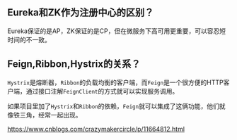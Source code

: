 ## Eureka和ZK作为注册中心的区别？
Eureka保证的是AP，ZK保证的是CP，但在微服务下高可用更重要，可以容忍短时间的不一致。

## Feign,Ribbon,Hystrix的关系？
`Hystrix`是熔断器，`Ribbon`的负载均衡的客户端，而`Feign`是一个很方便的HTTP客户端，通过接口注解`FeignClient`的方式就可以实现服务调用。

如果项目里加了`Hystrix`和`Ribbon`的依赖，`Feign`就可以集成了这俩功能，他们就像铁三角，经常一起出现。

https://www.cnblogs.com/crazymakercircle/p/11664812.html

